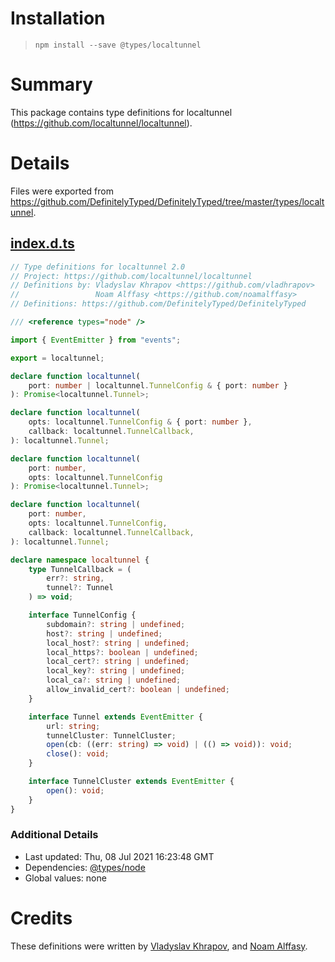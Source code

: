 # Installation
> `npm install --save @types/localtunnel`

# Summary
This package contains type definitions for localtunnel (https://github.com/localtunnel/localtunnel).

# Details
Files were exported from https://github.com/DefinitelyTyped/DefinitelyTyped/tree/master/types/localtunnel.
## [index.d.ts](https://github.com/DefinitelyTyped/DefinitelyTyped/tree/master/types/localtunnel/index.d.ts)
````ts
// Type definitions for localtunnel 2.0
// Project: https://github.com/localtunnel/localtunnel
// Definitions by: Vladyslav Khrapov <https://github.com/vladhrapov>
//                 Noam Alffasy <https://github.com/noamalffasy>
// Definitions: https://github.com/DefinitelyTyped/DefinitelyTyped

/// <reference types="node" />

import { EventEmitter } from "events";

export = localtunnel;

declare function localtunnel(
    port: number | localtunnel.TunnelConfig & { port: number }
): Promise<localtunnel.Tunnel>;

declare function localtunnel(
    opts: localtunnel.TunnelConfig & { port: number },
    callback: localtunnel.TunnelCallback,
): localtunnel.Tunnel;

declare function localtunnel(
    port: number,
    opts: localtunnel.TunnelConfig
): Promise<localtunnel.Tunnel>;

declare function localtunnel(
    port: number,
    opts: localtunnel.TunnelConfig,
    callback: localtunnel.TunnelCallback,
): localtunnel.Tunnel;

declare namespace localtunnel {
    type TunnelCallback = (
        err?: string,
        tunnel?: Tunnel
    ) => void;

    interface TunnelConfig {
        subdomain?: string | undefined;
        host?: string | undefined;
        local_host?: string | undefined;
        local_https?: boolean | undefined;
        local_cert?: string | undefined;
        local_key?: string | undefined;
        local_ca?: string | undefined;
        allow_invalid_cert?: boolean | undefined;
    }

    interface Tunnel extends EventEmitter {
        url: string;
        tunnelCluster: TunnelCluster;
        open(cb: ((err: string) => void) | (() => void)): void;
        close(): void;
    }

    interface TunnelCluster extends EventEmitter {
        open(): void;
    }
}

````

### Additional Details
 * Last updated: Thu, 08 Jul 2021 16:23:48 GMT
 * Dependencies: [@types/node](https://npmjs.com/package/@types/node)
 * Global values: none

# Credits
These definitions were written by [Vladyslav Khrapov](https://github.com/vladhrapov), and [Noam Alffasy](https://github.com/noamalffasy).
